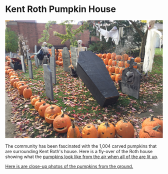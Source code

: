 # Kent Roth Pumpkin House

![](IMG_1592-rotated.JPG)

The community has been fascinated with the 1,004 carved pumpkins that are surrounding Kent Roth's house. Here is a fly-over of the Roth house showing what the [pumpkins look like from the air when all of the are lit up](https://www.skypixel.com/share/video/pumpkin-house-village-of-shepherd).

[Here is are close-up photos of the pumpkins from the ground.](https://www.facebook.com/kent.w.roth/posts/10210895863498280)


